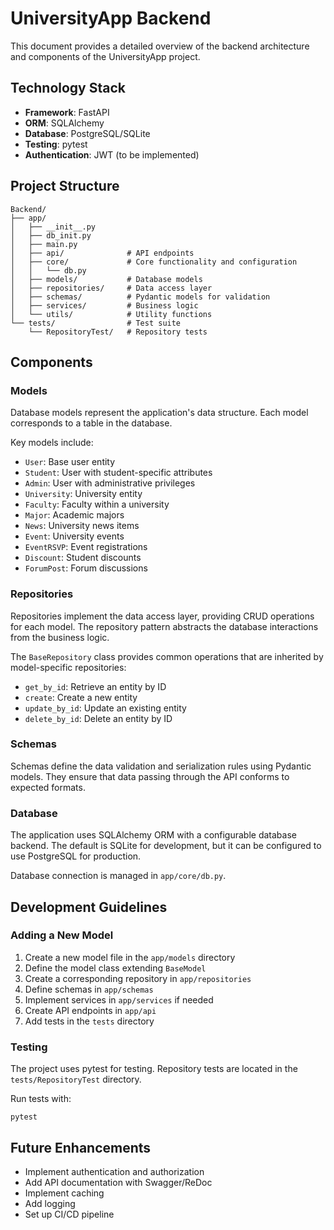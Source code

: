 # UniversityApp Backend

This document provides a detailed overview of the backend architecture and components of the UniversityApp project.

## Technology Stack

- **Framework**: FastAPI
- **ORM**: SQLAlchemy
- **Database**: PostgreSQL/SQLite
- **Testing**: pytest
- **Authentication**: JWT (to be implemented)

## Project Structure

```
Backend/
├── app/
│   ├── __init__.py
│   ├── db_init.py
│   ├── main.py
│   ├── api/              # API endpoints
│   ├── core/             # Core functionality and configuration
│   │   └── db.py
│   ├── models/           # Database models
│   ├── repositories/     # Data access layer
│   ├── schemas/          # Pydantic models for validation
│   ├── services/         # Business logic
│   └── utils/            # Utility functions
└── tests/                # Test suite
    └── RepositoryTest/   # Repository tests
```

## Components

### Models

Database models represent the application's data structure. Each model corresponds to a table in the database.

Key models include:
- `User`: Base user entity
- `Student`: User with student-specific attributes
- `Admin`: User with administrative privileges
- `University`: University entity
- `Faculty`: Faculty within a university
- `Major`: Academic majors
- `News`: University news items
- `Event`: University events
- `EventRSVP`: Event registrations
- `Discount`: Student discounts
- `ForumPost`: Forum discussions

### Repositories

Repositories implement the data access layer, providing CRUD operations for each model. The repository pattern abstracts the database interactions from the business logic.

The `BaseRepository` class provides common operations that are inherited by model-specific repositories:
- `get_by_id`: Retrieve an entity by ID
- `create`: Create a new entity
- `update_by_id`: Update an existing entity
- `delete_by_id`: Delete an entity by ID

### Schemas

Schemas define the data validation and serialization rules using Pydantic models. They ensure that data passing through the API conforms to expected formats.

### Database

The application uses SQLAlchemy ORM with a configurable database backend. The default is SQLite for development, but it can be configured to use PostgreSQL for production.

Database connection is managed in `app/core/db.py`.

## Development Guidelines

### Adding a New Model

1. Create a new model file in the `app/models` directory
2. Define the model class extending `BaseModel`
3. Create a corresponding repository in `app/repositories`
4. Define schemas in `app/schemas`
5. Implement services in `app/services` if needed
6. Create API endpoints in `app/api`
7. Add tests in the `tests` directory

### Testing

The project uses pytest for testing. Repository tests are located in the `tests/RepositoryTest` directory.

Run tests with:
```
pytest
```

## Future Enhancements

- Implement authentication and authorization
- Add API documentation with Swagger/ReDoc
- Implement caching
- Add logging
- Set up CI/CD pipeline
